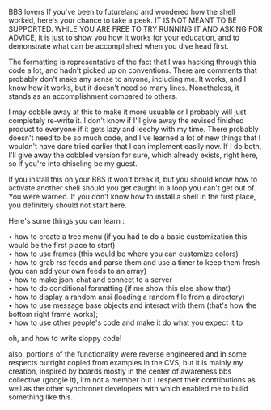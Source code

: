 BBS lovers If you've been to futureland and wondered how the shell worked, here's your chance to take a peek.  IT IS NOT MEANT TO BE SUPPORTED.  WHILE YOU ARE FREE TO TRY RUNNING IT AND ASKING FOR ADVICE, it is just to show you how it works for your education, and to demonstrate what can be accomplished when you dive head first.  

The formatting is representative of the fact that I was hacking through this code a lot, and hadn't picked up on conventions.  There are comments that probably don't make any sense to anyone, including me.  It works, and I know how it works, but it doesn't need so many lines.  Nonetheless, it stands as an accomplishment compared to others.

I may cobble away at this to make it more usuable or I probably will just completely re-write it.  I don't know if I'll give away the revised finished product to everyone if it gets lazy and leechy with my time.  There probably doesn't need to be so much code, and I've learned a lot of new things that I wouldn't have dare tried earlier that I can implement easily now.  If I do both, I'll give away the cobbled version for sure, which already exists, right here, so if you're into chiseling be my guest.

If you install this on your BBS it won't break it, but you should know how to activate another shell should you get caught in a loop you can't get out of.  You were warned.  If you don't know how to install a shell in the first place, you definitely should not start here.

Here's some things you can learn : 


• how to create a tree menu (if you had to do a basic customization this would be the first place to start)<br>
• how to use frames (this would be where you can customize colors)<br>
• how to grab rss feeds and parse them and use a timer to keep them fresh (you can add your own feeds to an array)<br>
• how to make json-chat and connect to a server<br>
• how to do conditional formatting (if me show this else show that)<br>
• how to display a random ansi (loading a random file from a directory)<br>
• how to use message base objects and interact with them (that's how the bottom right frame works);<br>
• how to use other people's code and make it do what you expect it to<br>

oh, and how to write sloppy code!  

also, portions of the functionality were reverse engineered and in some respects outright copied from examples in the CVS, but it is mainly my creation, inspired by boards mostly in the center of awareness bbs collective (google it), i'm not a member but i respect their contributions as well as the other synchronet developers with which enabled me to build something like this.


